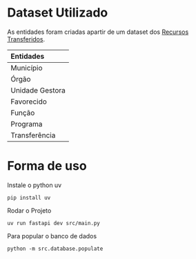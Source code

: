 # Dataset Utilizado

As entidades foram criadas apartir de um dataset dos [Recursos Transferidos](https://portaldatransparencia.gov.br/download-de-dados/transferencias).

| Entidades         | 
| :---------------- |
| Município         |
| Órgão             |
| Unidade Gestora   |
| Favorecido        |
| Função            |
| Programa          |
| Transferência     |

# Forma de uso

Instale o python uv
```
pip install uv
```

Rodar o Projeto
```
uv run fastapi dev src/main.py
```

Para popular o banco de dados
```
python -m src.database.populate  
```